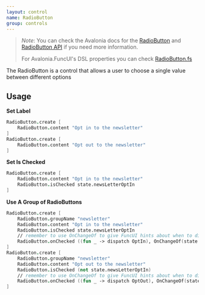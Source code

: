 ```yaml
---
layout: control
name: RadioButton
group: controls
---
```

[RadioButton]: https://avaloniaui.net/docs/controls/radiobutton
[RadioButton API]: http://reference.avaloniaui.net/api/Avalonia.Controls/RadioButton/
[RadioButton.fs]: https://github.com/AvaloniaCommunity/Avalonia.FuncUI/blob/master/src/Avalonia.FuncUI.DSL/RadioButton.fs

> *Note*: You can check the Avalonia docs for the [RadioButton] and [RadioButton API] if you need more information.
>
> For Avalonia.FuncUI's DSL properties you can check [RadioButton.fs]

The RadioButton is a control that allows a user to choose a single value between different options

## Usage

**Set Label**
```fsharp
RadioButton.create [
    RadioButton.content "Opt in to the newsletter"
]
RadioButton.create [
    RadioButton.content "Opt out to the newsletter"
]
```

**Set Is Checked**

```fsharp
RadioButton.create [
    RadioButton.content "Opt in to the newsletter"
    RadioButton.isChecked state.newsLetterOptIn
]
```

**Use A Group of RadioButtons**
```fsharp
RadioButton.create [
    RadioButton.groupName "newsletter"
    RadioButton.content "Opt in to the newsletter"
    RadioButton.isChecked state.newsLetterOptIn
    // remember to use OnChangeOf to give FuncUI hints about when to dispatch the messages
    RadioButton.onChecked ((fun _ -> dispatch OptIn), OnChangeOf(state.newsLetterOptIn))
]
RadioButton.create [
    RadioButton.groupName "newsletter"
    RadioButton.content "Opt out to the newsletter"
    RadioButton.isChecked (not state.newsLetterOptIn)
    // remember to use OnChangeOf to give FuncUI hints about when to dispatch the messages
    RadioButton.onChecked ((fun _ -> dispatch OptOut), OnChangeOf(state.newsLetterOptIn))
]
```

